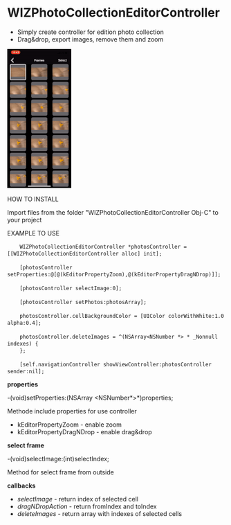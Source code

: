 # WIZPhotoCollectionEditorController

- Simply create controller for edition photo collection
- Drag&drop, export images, remove them and zoom

![](gifs/WIZPhotoCollectionEditorController.gif)

HOW TO INSTALL

Import files from the folder "WIZPhotoCollectionEditorController Obj-C" to your project

EXAMPLE TO USE

~~~
	WIZPhotoCollectionEditorController *photosController = [[WIZPhotoCollectionEditorController alloc] init];

	[photosController setProperties:@[@(kEditorPropertyZoom),@(kEditorPropertyDragNDrop)]];

	[photosController selectImage:0];

	[photosController setPhotos:photosArray];

	photosController.cellBackgroundColor = [UIColor colorWithWhite:1.0 alpha:0.4];

	photosController.deleteImages = ^(NSArray<NSNumber *> * _Nonnull indexes) {
	};

	[self.navigationController showViewController:photosController sender:nil];

~~~

**properties**

-(void)setProperties:(NSArray <NSNumber*>*)properties;

Methode include properties for use controller

- kEditorPropertyZoom - enable zoom
- kEditorPropertyDragNDrop - enable drag&drop

**select frame**

-(void)selectImage:(int)selectIndex;

Method for select frame from outside

**callbacks** 
 - *selectImage* - return index of selected cell
 - *dragNDropAction* - return fromIndex and toIndex
 - *deleteImages* - return array with indexes of selected cells


